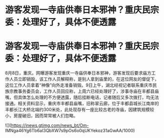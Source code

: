 # 游客发现一寺庙供奉日本邪神？重庆民宗委：处理好了，具体不便透露

# 游客发现一寺庙供奉日本邪神？重庆民宗委：处理好了，具体不便透露

8月8日，重庆。网曝游客发现重庆一寺庙供奉日本邪神，游客发现后要求庙方工作人员立即销毁，该工作人员解释称，是别人拿到庙里的，在这位网友的督促下，这位工作人员拿着“神像”向外走准备销毁。9日上午，湖北经视记者联系重庆市民族宗教事务委员会，工作人员回应称，上周六已经处理好了，涉事寺庙在丰都县庙嘴，但具体怎么处理的不方便透露，随后挂断电话，记者随后又多次拨打，均无法接通。相关资料显示，重庆市丰都县庙嘴，旧称翠云廊，位于丰都县城长江南岸的丰都长江大桥北端约300米处，此处现存有一座比较古老的寺庙，因建筑规模较小，房屋破旧，因而常常被人们忽略。

![](https://inews.gtimg.com/news_bt/Om-
IMNga46Yg6Tb6aI3QbXW7s9pOs6o0qUKYekoz31aGwAA/1000)

